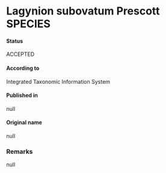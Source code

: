 Lagynion subovatum Prescott SPECIES
=======

#### Status
ACCEPTED

#### According to
Integrated Taxonomic Information System

#### Published in
null

#### Original name
null

### Remarks
null